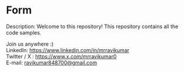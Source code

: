 # Form

Description:
Welcome to this repository! This repository contains all the code samples.

Join us anywhere :)<br/>
LinkedIn: https://www.linkedin.com/in/mrravikumar<br/>
Twitter / X : https://www.x.com/mrravikumar0<br/>
E-mail: ravikumar848700@gmail.com
